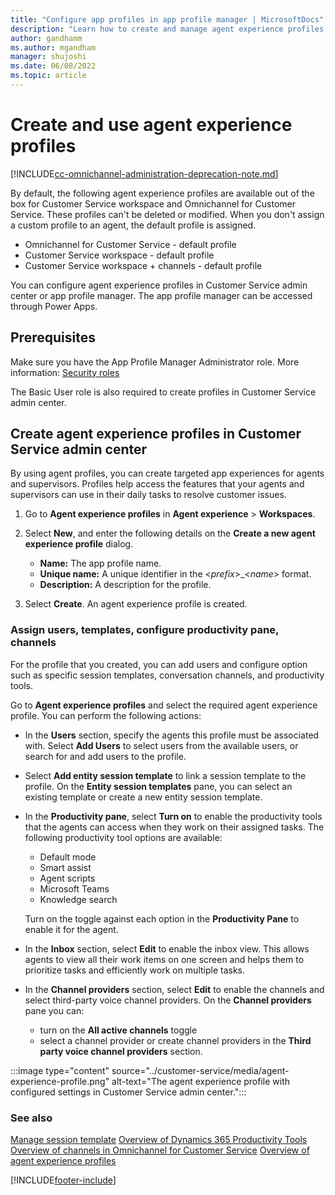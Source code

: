```yaml
---
title: "Configure app profiles in app profile manager | MicrosoftDocs"
description: "Learn how to create and manage agent experience profiles for customized agent experiences."
author: gandhamm
ms.author: mgandham
manager: shujoshi
ms.date: 06/08/2022
ms.topic: article
---
```


# Create and use agent experience profiles

[!INCLUDE[cc-omnichannel-administration-deprecation-note.md](../includes/cc-omnichannel-administration-deprecation-note.md)]

By default, the following agent experience profiles are available out of the box for Customer Service workspace and Omnichannel for Customer Service. These profiles can't be deleted or modified.  When you don't assign a custom profile to an agent, the default profile is assigned.

- Omnichannel for Customer Service - default profile
- Customer Service workspace - default profile
- Customer Service workspace + channels - default profile

You can configure agent experience profiles in Customer Service admin center or app profile manager. The app profile manager can be accessed through Power Apps. 

## Prerequisites

Make sure you have the App Profile Manager Administrator role. More information: [Security roles](security-roles.md)

The Basic User role is also required to create profiles in Customer Service admin center.

## Create agent experience profiles in Customer Service admin center

By using agent profiles, you can create targeted app experiences for agents and supervisors. Profiles help access the features that your agents and supervisors can use in their daily tasks to resolve customer issues.

1. Go to  **Agent experience profiles** in **Agent experience** > **Workspaces**.

3. Select **New**, and enter the following details on the **Create a new agent experience profile** dialog.

   - **Name:** The app profile name.
   - **Unique name:** A unique identifier in the <*prefix*>_<*name*> format.
   - **Description:** A description for the profile.

4. Select **Create**. An agent experience profile is created.


### Assign users, templates, configure productivity pane, channels

For the profile that you created, you can add users and configure option such as specific session templates, conversation channels, and productivity tools.

 Go to **Agent experience profiles** and select the required agent experience profile. You can perform the following actions:

- In the **Users** section, specify the agents this profile must be associated with. Select **Add Users** to select users from the available users, or search for and add users to the profile.
- Select **Add entity session template** to link a session template to the profile. On the **Entity session templates** pane, you can select an existing template or create a new entity session template.
 
- In the **Productivity pane**, select **Turn on** to enable the productivity tools that the agents can access when they work on their assigned tasks. The following productivity tool options are available:
  
    - Default mode
    - Smart assist
    - Agent scripts
    - Microsoft Teams
    - Knowledge search

  Turn on the toggle against each option in the **Productivity Pane** to enable it for the agent.
 - In the **Inbox** section, select **Edit** to enable the inbox view. This allows agents to view all their work items on one screen and helps them to prioritize tasks and efficiently work on multiple tasks.
 - In the **Channel providers** section, select **Edit** to enable the channels and select third-party voice channel providers. On the **Channel providers**  pane you can:
    -  turn on the **All active channels** toggle
    - select a channel provider or create channel providers in the **Third party voice channel providers** section.
  

:::image type="content" source="../customer-service/media/agent-experience-profile.png" alt-text="The agent experience profile with configured settings in Customer Service admin center.":::

### See also

[Manage session template](session-templates.md)
[Overview of Dynamics 365 Productivity Tools](productivity-tools.md)
[Overview of channels in Omnichannel for Customer Service](../customer-service/channels.md) 
[Overview of agent experience profiles](agent_experience_profile_create.md)  


[!INCLUDE[footer-include](../includes/footer-banner.md)]
